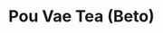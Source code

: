 ---
title: "Pou Vae Tea (Beto)"
url: /hanga-roa/pou-vae-tea-beto-atamu-te-kena/
shop: Supermarkt
---